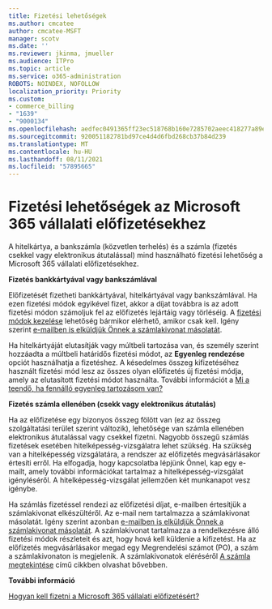 ```yaml
---
title: Fizetési lehetőségek
ms.author: cmcatee
author: cmcatee-MSFT
manager: scotv
ms.date: ''
ms.reviewer: jkinma, jmueller
ms.audience: ITPro
ms.topic: article
ms.service: o365-administration
ROBOTS: NOINDEX, NOFOLLOW
localization_priority: Priority
ms.custom:
- commerce_billing
- "1639"
- "9000134"
ms.openlocfilehash: aedfec0491365ff23ec518768b160e7285702aeec418277a89e8079fb2ac6896
ms.sourcegitcommit: 920051182781bd97ce4d4d6fbd268cb37b84d239
ms.translationtype: MT
ms.contentlocale: hu-HU
ms.lasthandoff: 08/11/2021
ms.locfileid: "57895665"
---
```

# <a name="payment-options-for-microsoft-365-for-business-subscriptions"></a>Fizetési lehetőségek az Microsoft 365 vállalati előfizetésekhez
  
A hitelkártya, a bankszámla (közvetlen terhelés) és a számla (fizetés csekkel vagy elektronikus átutalással) mind használható fizetési lehetőség a Microsoft 365 vállalati előfizetésekhez.
  
**Fizetés bankkártyával vagy bankszámlával**
  
Előfizetését fizetheti bankkártyával, hitelkártyával vagy bankszámlával. Ha ezen fizetési módok egyikével fizet, akkor a díjat továbbra is az adott fizetési módon számoljuk fel az előfizetés lejártáig vagy törléséig. A [fizetési módok kezelése](https://docs.microsoft.com/microsoft-365/commerce/billing-and-payments/manage-payment-methods) lehetőség bármikor elérhető, amikor csak kell. Igény szerint [e-mailben is elküldjük Önnek a számlakivonat másolatát](https://docs.microsoft.com/microsoft-365/commerce/billing-and-payments/view-your-bill-or-invoice#receive-a-copy-of-your-billing-statement-in-email).

Ha hitelkártyáját elutasítják vagy múltbeli tartozása van, és személy szerint hozzáadta a múltbeli határidős fizetési módot, az **Egyenleg rendezése** opciót használhatja a fizetéshez. A késedelmes összeg kifizetéséhez használt fizetési mód lesz az összes olyan előfizetés új fizetési módja, amely az elutasított fizetési módot használta. További információt a [Mi a teendő, ha fennálló egyenleg tartozásom van?](https://docs.microsoft.com/microsoft-365/commerce/billing-and-payments/pay-for-your-subscription#what-if-i-have-an-outstanding-balance)

**Fizetés számla ellenében (csekk vagy elektronikus átutalás)**
  
Ha az előfizetése egy bizonyos összeg fölött van (ez az összeg szolgáltatási terület szerint változik), lehetősége van számla ellenében elektronikus átutalással vagy csekkel fizetni. Nagyobb összegű számlás fizetések esetében hitelképesség-vizsgálatra lehet szükség. Ha szükség van a hitelképesség vizsgálatára, a rendszer az előfizetés megvásárlásakor értesíti erről. Ha elfogadja, hogy kapcsolatba lépjünk Önnel, kap egy e-mailt, amely további információkat tartalmaz a hitelképesség-vizsgálat igényléséről. A hitelképesség-vizsgálat jellemzően két munkanapot vesz igénybe.

Ha számlás fizetéssel rendezi az előfizetési díjat, e-mailben értesítjük a számlakivonat elkészültéről. Az e-mail nem tartalmazza a számlakivonat másolatát. Igény szerint azonban [e-mailben is elküldjük Önnek a számlakivonat másolatát](https://docs.microsoft.com/microsoft-365/commerce/billing-and-payments/view-your-bill-or-invoice#receive-a-copy-of-your-billing-statement-in-email). A számlakivonat tartalmazza a rendelkezésre álló fizetési módok részleteit és azt, hogy hová kell küldenie a kifizetést. Ha az előfizetés megvásárlásakor megad egy Megrendelési számot (PO), a szám a számlakivonaton is megjelenik. A számlakivonatok eléréséről [A számla megtekintése](https://docs.microsoft.com/microsoft-365/commerce/billing-and-payments/view-your-bill-or-invoice) című cikkben olvashat bővebben.
  
**További információ**
  
[Hogyan kell fizetni a Microsoft 365 vállalati előfizetésért?](https://docs.microsoft.com/microsoft-365/commerce/billing-and-payments/pay-for-your-subscription)